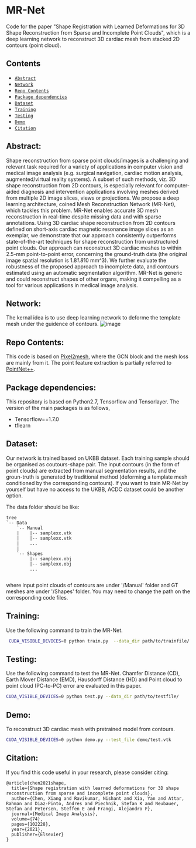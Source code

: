 # MR-Net
Code for the paper "Shape Registration with Learned Deformations for 3D Shape Reconstruction from Sparse and Incomplete Point Clouds", which is a deep learning network to reconstruct 3D cardiac mesh from stacked 2D contours (point cloud).
## Contents
- <a href="#Abstract">`Abstract`</a>
- <a href="#Network">`Network`</a>
- <a href="#Repo Contents">`Repo Contents`</a>
- <a href="#Package dependencies">`Package dependencies`</a>
- <a href="#Dataset">`Dataset`</a>
- <a href="#Training">`Training`</a>
- <a href="#Testing">`Testing`</a>
- <a href="#Demo">`Demo`</a>
- <a href="#Citation">`Citation`</a>

## Abstract:<a id="Abstract"/>
Shape reconstruction from sparse point clouds/images is a challenging and relevant task required for a variety of applications in computer vision and medical image analysis (e.g. surgical navigation, cardiac motion analysis, augmented/virtual reality systems). A subset of such methods, viz. 3D shape reconstruction from 2D contours, is especially relevant for computer-aided diagnosis and intervention applications involving meshes derived from multiple 2D image slices, views or projections. We propose a deep learning architecture, coined Mesh Reconstruction Network (MR-Net), which tackles this problem. MR-Net enables accurate 3D mesh reconstruction in real-time despite missing data and with sparse annotations. Using 3D cardiac shape reconstruction from 2D contours defined on short-axis cardiac magnetic resonance image slices as an exemplar, we demonstrate that our approach consistently outperforms state-of-the-art techniques for shape reconstruction from unstructured point clouds. Our approach can reconstruct 3D cardiac meshes to within 2.5-mm point-to-point error, concerning the ground-truth data (the original image spatial resolution is 1.8*1.8*10 mm^3). We further evaluate the robustness of the proposed approach to incomplete data, and contours estimated using an automatic segmentation algorithm. MR-Net is generic and could reconstruct shapes of other organs, making it compelling as a tool for various applications in medical image analysis.

## Network:<a id="Network"/>
The kernal idea is to use deep learning network to deforme the template mesh under the guidence of contours.
![image](https://github.com/XiangChen1994/MR-Net/blob/main/fig/MRNet.png)

## Repo Contents:<a id="Repo Contents"/>
This code is based on [Pixel2mesh](https://github.com/nywang16/Pixel2Mesh), where the GCN block and the mesh loss are mainly from it.
The point feature extraction is partially referred to [PointNet++](https://github.com/charlesq34/pointnet2).

## Package dependencies:<a id="Package dependencies"/>
This repository is based on Python2.7, Tensorflow and Tensorlayer.
The version of the main packages is as follows,
- Tensorflow==1.7.0
- tflearn

## Dataset:<a id="Dataset"/>
Our network is trained based on UKBB dataset. Each training sample should be organised as coutours-shape pair. The input contours (in the form of point clouds) are extracted from manual segmentation results, and the groun-truth is generated by traditional method (deforming a template mesh conditioned by the corresponding contours). If you want to train MR-Net by yourself but have no access to the UKBB, ACDC dataset could be another option.

The data folder should be like:
```
tree
`-- Data
    `-- Manual
    |    |-- samplexx.vtk
    |    |-- samplexx.vtk
    |    ...
    |	
    `-- Shapes
         |-- samplexx.obj
         |-- samplexx.obj
         ...
		
```
where input point clouds of contours are under '/Manual' folder and GT meshes are under '/Shapes' folder. You may need to change the path on the corresponding code files.

## Training:<a id="Training"/>
Use the following command to train the MR-Net.
```sh
 CUDA_VISIBLE_DEVICES=0 python train.py  --data_dir path/to/trainfile/
```

## Testing:<a id="Testing"/>
Use the following command to test the MR-Net. Chamfer Distance (CD), Earth Mover Distance (EMD), Hausdorff Distance (HD) and Point cloud to point cloud (PC-to-PC) error are evaluated in this paper.
```sh
CUDA_VISIBLE_DEVICES=0 python test.py --data_dir path/to/testfile/
```

## Demo:<a id="Demo"/>
To reconstruct 3D cardiac mesh with pretrained model from contours.
```sh
CUDA_VISIBLE_DEVICES=0 python demo.py --test_file demo/test.vtk
```

## Citation:<a id="Citation"/>
If you find this code useful in your research, please consider citing:
```
@article{chen2021shape,
  title={Shape registration with learned deformations for 3D shape reconstruction from sparse and incomplete point clouds},
  author={Chen, Xiang and Ravikumar, Nishant and Xia, Yan and Attar, Rahman and Diaz-Pinto, Andres and Piechnik, Stefan K and Neubauer, Stefan and Petersen, Steffen E and Frangi, Alejandro F},
  journal={Medical Image Analysis},
  volume={74},
  pages={102228},
  year={2021},
  publisher={Elsevier}
}
```